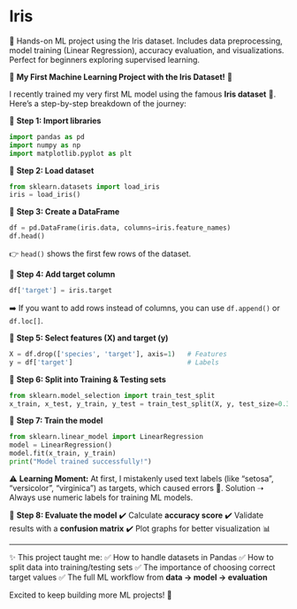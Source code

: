 # Iris
🌸 Hands-on ML project using the Iris dataset. Includes data preprocessing, model training (Linear Regression), accuracy evaluation, and visualizations. Perfect for beginners exploring supervised learning.


🌸 **My First Machine Learning Project with the Iris Dataset!** 🌸

I recently trained my very first ML model using the famous **Iris dataset** 🌱.
Here’s a step-by-step breakdown of the journey:

🔹 **Step 1: Import libraries**

```python
import pandas as pd
import numpy as np
import matplotlib.pyplot as plt
```

🔹 **Step 2: Load dataset**

```python
from sklearn.datasets import load_iris
iris = load_iris()
```

🔹 **Step 3: Create a DataFrame**

```python
df = pd.DataFrame(iris.data, columns=iris.feature_names)
df.head()
```

👉 `head()` shows the first few rows of the dataset.

🔹 **Step 4: Add target column**

```python
df['target'] = iris.target
```

➡️ If you want to add rows instead of columns, you can use `df.append()` or `df.loc[]`.

🔹 **Step 5: Select features (X) and target (y)**

```python
X = df.drop(['species', 'target'], axis=1)   # Features  
y = df['target']                             # Labels  
```

🔹 **Step 6: Split into Training & Testing sets**

```python
from sklearn.model_selection import train_test_split
x_train, x_test, y_train, y_test = train_test_split(X, y, test_size=0.3, random_state=42)
```

🔹 **Step 7: Train the model**

```python
from sklearn.linear_model import LinearRegression
model = LinearRegression()
model.fit(x_train, y_train)
print("Model trained successfully!")
```

⚠️ **Learning Moment:**
At first, I mistakenly used text labels (like “setosa”, “versicolor”, “virginica”) as targets, which caused errors 🚨.
Solution ➝ Always use numeric labels for training ML models.

🔹 **Step 8: Evaluate the model**
✔️ Calculate **accuracy score**
✔️ Validate results with a **confusion matrix**
✔️ Plot graphs for better visualization 📊

---

✨ This project taught me:
✅ How to handle datasets in Pandas
✅ How to split data into training/testing sets
✅ The importance of choosing correct target values
✅ The full ML workflow from **data → model → evaluation**

Excited to keep building more ML projects! 🚀

